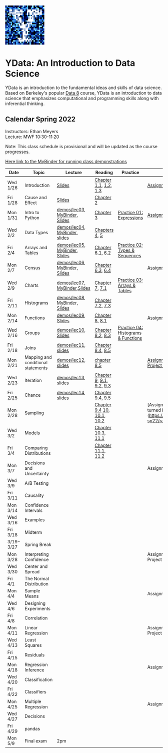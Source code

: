 <link rel="stylesheet" href="theme/css/main.css" />
<link rel="shortcut icon" type="image/x-icon" href="favicon.ico">

![noisy Y](./noiseY-150.png)


YData: An Introduction to Data Science
====

YData is an introduction to the fundamental ideas and skills of data science.
Based on Berkeley's popular [Data 8](http://data8.org) course, YData is an introduction to data science that emphasizes
computational and programming skills along with inferential thinking.


Calendar Spring 2022
---
Instructors: Ethan Meyers<br>
Lecture: MWF 10:30-11:20

Note: This class schedule is provisional and will be updated as the course progresses.

[Here link to the MyBinder for running class demonstrations](https://mybinder.org/v2/gh/YData123/sds123-sp22/HEAD?labpath=demos%2F)


 Date   |  Topic | Lecture | Reading | Practice | Assignment
----------- | ------------- | ------------ | ------------- | ----------- | -----------
Wed 1/26 |      Introduction	| [Slides](https://github.com/YData123/sds123-sp22/raw/main/lectures/ydata_slides_01.pdf) <!-- [demos/lec01](https://github.com/YData123/sds123-sp22/raw/main/demos/lec01.zip), [MyBinder](https://mybinder.org/v2/gh/YData123/sds123-sp22/main?filepath=%2Fdemos%2Flec01/%2Flec01.ipynb),  --> |  [Chapter 1.1](https://www.inferentialthinking.com/chapters/01/1/intro.html), [1.2](https://www.inferentialthinking.com/chapters/01/2/why-data-science.html), [1.3](https://www.inferentialthinking.com/chapters/01/3/Plotting_the_Classics.html) | | [Assignment 00](https://github.com/YData123/sds123-sp22/raw/main/hw/hw00.zip): Not due.
Fri 1/28 |      Cause and Effect | [Slides](https://github.com/YData123/sds123-sp22/raw/main/lectures/ydata_slides_02.pdf) | [Chapter 2](https://www.inferentialthinking.com/chapters/02/causality-and-experiments.html) |  |
Mon 1/31 | Intro to Python | [demos/lec03](https://github.com/YData123/sds123-sp22/raw/main/demos/lec03.zip), [MyBinder](https://mybinder.org/v2/gh/YData123/sds123-sp22/HEAD?labpath=demos%2Flec03), [Slides](https://github.com/YData123/sds123-sp22/raw/main/lectures/ydata_slides_03.pdf) | [Chapter 3](https://www.inferentialthinking.com/chapters/03/programming-in-python.html) |  [Practice 01: Expressions](https://github.com/YData123/sds123-sp22/raw/main/practice_exercises/practice01.zip) |<!-- [Assignment 00](https://github.com/YData123/sds123-sp22/raw/main/hw/hw00.zip) (Due Mon 2/8), [Assignment 00 pdf](https://github.com/YData123/sds123-sp22/raw/main/hw/hw00.pdf) --> [Assignment 01: due 2/6](https://github.com/YData123/sds123-sp22/raw/main/hw/hw01.zip) <!-- [Assignment 01 pdf](https://github.com/YData123/sds123-sp22/raw/main/hw/hw01.pdf) -->
Wed 2/2 | Data Types | [demos/lec04](https://github.com/YData123/sds123-sp22/raw/main/demos/lec04.zip), [MyBinder](https://mybinder.org/v2/gh/YData123/sds123-sp22/HEAD?labpath=demos%2Flec04), [slides](https://github.com/YData123/sds123-sp22/raw/main/lectures/ydata_slides_04.pdf) | [Chapters 4](https://www.inferentialthinking.com/chapters/04/Data_Types.html), [5](https://www.inferentialthinking.com/chapters/05/Sequences.html) |
Fri 2/4 | Arrays and Tables | [demos/lec05](https://github.com/YData123/sds123-sp22/raw/main/demos/lec05.zip), [MyBinder](https://mybinder.org/v2/gh/YData123/sds123-sp22/main?filepath=%2Fdemos%2Flec05%2Flec05.ipynb), [Slides](https://github.com/YData123/sds123-sp22/raw/main/lectures/ydata_slides_05.pdf) |  [Chapter 6.1](https://www.inferentialthinking.com/chapters/06/1/Sorting_Rows.html), [6.2](https://www.inferentialthinking.com/chapters/06/2/Selecting_Rows.html) |  [Practice 02: Types & Sequences](https://github.com/YData123/sds123-sp22/raw/main/practice_exercises/practice02.zip) |
Mon 2/7 | Census | [demos/lec06](https://github.com/YData123/sds123-sp22/raw/main/demos/lec06.zip), [MyBinder](https://mybinder.org/v2/gh/YData123/sds123-sp22/main?filepath=%2Fdemos%2Flec06%2Flec06.ipynb), [Slides](https://github.com/YData123/sds123-sp22/raw/main/lectures/ydata_slides_06.pdf)  | [Chapter 6.3](https://inferentialthinking.com/chapters/06/3/Example_Population_Trends.html), [6.4](https://inferentialthinking.com/chapters/06/4/Example_Sex_Ratios.html) | | [Assignment 02: due 2/13](https://github.com/YData123/sds123-sp22/raw/main/hw/hw02.zip) <!--, [Assignment 02 pdf](https://github.com/YData123/sds123-sp22/raw/main/hw/hw02.pdf) -->
Wed 2/9 | Charts | [demos/lec07](https://github.com/YData123/sds123-sp22/raw/main/demos/lec07.zip), [MyBinder](https://mybinder.org/v2/gh/YData123/sds123-sp22/HEAD?labpath=demos%2Flec07),[Slides](https://github.com/YData123/sds123-sp22/raw/main/lectures/ydata_slides_07.pdf) | [Chapter 7](https://inferentialthinking.com/chapters/07/Visualization.html), [7.1](https://inferentialthinking.com/chapters/07/1/Visualizing_Categorical_Distributions.html) | [Practice 03: Arrays & Tables](https://github.com/YData123/sds123-sp22/raw/main/practice_exercises/practice03.zip) |
Fri 2/11	| Histograms | [demos/lec08](https://github.com/YData123/sds123-sp22/raw/main/demos/lec08.zip), [MyBinder](https://mybinder.org/v2/gh/YData123/sds123-sp22/main?filepath=%2Fdemos%2Flec08%2Flec08.ipynb), [Slides](https://github.com/YData123/sds123-sp22/raw/main/lectures/ydata_slides_08.pdf) | [Chapter 7.2](https://inferentialthinking.com/chapters/07/2/Visualizing_Numerical_Distributions.html), [7.3](https://inferentialthinking.com/chapters/07/3/Overlaid_Graphs.html) |  |
Mon 2/14	| Functions | [demos/lec09](https://github.com/YData123/sds123-sp22/raw/main/demos/lec09.zip), [Slides](https://github.com/YData123/sds123-sp22/raw/main/lectures/ydata_slides_09.pdf) | [Chapter 8](https://www.inferentialthinking.com/chapters/08/Functions_and_Tables.html), [8.1](https://www.inferentialthinking.com/chapters/08/1/Applying_a_Function_to_a_Column.html)  | | [Assignment 03: due 2/20](https://github.com/YData123/sds123-sp22/raw/main/hw/hw03.zip)
Wed 2/16 | Groups | [demos/lec10](https://github.com/YData123/sds123-sp22/raw/main/demos/lec10.zip), [Slides](https://github.com/YData123/sds123-sp22/raw/main/lectures/ydata_slides_10.pdf) | [Chapter 8.2](https://www.inferentialthinking.com/chapters/08/2/Classifying_by_One_Variable.html), [8.3](https://www.inferentialthinking.com/chapters/08/3/Cross-Classifying_by_More_than_One_Variable.html) | [Practice 04: Histograms & Functions](https://github.com/YData123/sds123-sp22/raw/main/practice_exercises/practice04.zip) |
Fri 2/18 | Joins  | [demos/lec11](https://github.com/YData123/sds123-sp22/raw/main/demos/lec11.zip), [slides](https://github.com/YData123/sds123-sp22/raw/main/lectures/ydata_slides_11.pdf)  | [Chapter 8.4](https://www.inferentialthinking.com/chapters/08/4/Joining_Tables_by_Columns.html), [8.5](https://www.inferentialthinking.com/chapters/08/5/Bike_Sharing_in_the_Bay_Area.html) | |
Mon 2/21 | Mapping and conditional statements | [demos/lec12](https://github.com/YData123/sds123-sp22/raw/main/demos/lec12.zip), [slides](https://github.com/YData123/sds123-sp22/raw/main/lectures/ydata_slides_12.pdf) | [chapter 8.5](https://www.inferentialthinking.com/chapters/08/5/Bike_Sharing_in_the_Bay_Area.html) | |  [Assignment 04: due 2/27](https://github.com/YData123/sds123-sp22/raw/main/hw/hw04.zip) <br> [Project 1: due Friday 3/4](https://github.com/YData123/sds123-sp22/raw/main/projects/project1.zip)
Wed 2/23 | Iteration | [demos/lec13](https://github.com/YData123/sds123-sp22/raw/main/demos/lec13.zip), [slides](https://github.com/YData123/sds123-sp22/raw/main/lectures/ydata_slides_13.pdf) | [Chapter 9](https://www.inferentialthinking.com/chapters/09/Randomness.html), [9.1](https://www.inferentialthinking.com/chapters/09/1/Conditional_Statements.html), [9.2](https://www.inferentialthinking.com/chapters/09/2/Iteration.html), [9.3](https://www.inferentialthinking.com/chapters/09/3/Simulation.html) |
Fri 2/25 | Chance | [demos/lec14](https://github.com/YData123/sds123-sp22/raw/main/demos/lec14.zip), [slides](https://github.com/YData123/sds123-sp22/raw/main/lectures/ydata_slides_14.pdf) | [Chapter 9.4](https://www.inferentialthinking.com/chapters/09/4/Monty_Hall_Problem.html), [9.5](https://www.inferentialthinking.com/chapters/09/5/Finding_Probabilities.html) | |
Mon 2/28 | Sampling | <!-- [demos/lec15](https://github.com/YData123/sds123-sp/raw/main/demos/lec15.zip), [slides](https://github.com/YData123/sds123-sp22/raw/main/lectures/ydata_slides_15.pdf) --> | [Chapter 9.4](https://www.inferentialthinking.com/chapters/09/4/Monty_Hall_Problem.html) [10](https://www.inferentialthinking.com/chapters/10/Sampling_and_Empirical_Distributions.html), [10.1](https://www.inferentialthinking.com/chapters/10/1/Empirical_Distributions.html), [10.2](https://www.inferentialthinking.com/chapters/10/2/Sampling_from_a_Population.html) | |<!-- [Practice 04b: Table manipulation](https://github.com/YData123/sds123-sp22/raw/main/practice_exercises/practice04b.zip) -->  [Assignment 05: practice only, not turned in] (https://github.com/YData123/sds123-sp22/raw/main/hw/hw05.zip)  <!-- (https://github.com/YData123/sds123-sp22/raw/main/hw/hw05/hw05.pdf) [MyBinder](https://mybinder.org/v2/gh/YData123/sds123-sp22/main?filepath=%2Fhw%2Fhw05%2Fhw05.ipynb) <br> Project 1 checkpoint -->
Wed 3/2 | Models | <!--	[demos/lec16](https://github.com/YData123/sds123-sp22/raw/main/demos/lec16.zip), [MyBinder](https://mybinder.org/v2/gh/YData123/sds123-sp22/main?filepath=%2Fdemos%2Flec16%2Flec16.ipynb), [slides](https://github.com/YData123/sds123-sp22/raw/main/lectures/ydata_lecture_16.pdf) --> | [Chapter 10.3](https://www.inferentialthinking.com/chapters/10/3/Empirical_Distribution_of_a_Statistic.html), [11.1](https://www.inferentialthinking.com/chapters/11/1/Assessing_Models.html) | <!--  [Practice 05: Sampling](https://github.com/YData123/sds123-sp22/raw/main/practice_exercises/practice05.zip) --> |
Fri 3/4 | Comparing Distributions  | <!-- [demos/lec17](https://github.com/YData123/sds123-sp22/raw/main/demos/lec17.zip), [MyBinder](https://mybinder.org/v2/gh/YData123/sds123-sp22/main?filepath=%2Fdemos%2Flec17%2Flec17.ipynb), [slides](https://github.com/YData123/sds123-sp22/raw/main/lectures/ydata_lecture_17.pdf) --> | [Chapter 11.1](https://www.inferentialthinking.com/chapters/11/1/Assessing_Models.html), [11.2](https://www.inferentialthinking.com/chapters/11/2/Multiple_Categories.html) | |
Mon 3/7 | Decisions and Uncertainty | <!--	 [demos/lec18](https://github.com/YData123/sds123-sp22/raw/main/demos/lec18.zip), [MyBinder](https://mybinder.org/v2/gh/YData123/sds123-sp22/main?filepath=%2Fdemos%2Flec18%2Flec18.ipynb), [slides](https://github.com/YData123/sds123-sp22/raw/main/lectures/ydata_lecture_18.pdf)  --> | <!-- [11.3](https://www.inferentialthinking.com/chapters/11/3/Decisions_and_Uncertainty.html) --> | |  Assignment 06: due 4/13 <!-- (https://github.com/YData123/sds123-sp22/raw/main/hw/hw06.zip) (Due Thu 3/18) [Assignment 06 pdf](https://github.com/YData123/sds123-sp22/raw/main/hw/hw06/hw06.pdf) [MyBinder](https://mybinder.org/v2/gh/YData123/sds123-sp22/main?filepath=%2Fhw%2Fhw06%2Fhw06.ipynb) <br> Project 1 due -->
Wed 3/9 | A/B Testing | <!-- [demos/lec19](https://github.com/YData123/sds123-sp22/raw/main/demos/lec19.zip), [MyBinder](https://mybinder.org/v2/gh/YData123/sds123-sp22/main?filepath=%2Fdemos%2Flec19%2Flec19.ipynb), [slides](https://github.com/YData123/sds123-sp22/raw/main/lectures/ydata_lecture_19.pdf) --> | <!-- [12.1](https://www.inferentialthinking.com/chapters/12/1/AB_Testing.html), [12.2](https://www.inferentialthinking.com/chapters/12/2/Deflategate.html) --> | <!-- [Practice 06: Assessing Models](https://github.com/YData123/sds123-sp22/raw/main/practice_exercises/practice06.zip) --> |
Fri 3/11 |  Causality | <!--	[demos/lec20](https://github.com/YData123/sds123-sp22/raw/main/demos/lec20.zip), [MyBinder](https://mybinder.org/v2/gh/YData123/sds123-sp22/main?filepath=%2Fdemos%2Flec20%2Flec20.ipynb), [slides](https://github.com/YData123/sds123-sp22/raw/main/lectures/ydata_lecture_20.pdf) --> | <!-- [12.3](https://www.inferentialthinking.com/chapters/12/3/Causality.html) --> | |
Mon 3/14 | Confidence Intervals | <!--	 [demos/lec23](https://github.com/YData123/sds123-sp22/raw/main/demos/lec23.zip), [MyBinder](https://mybinder.org/v2/gh/YData123/sds123-sp22/main?filepath=%2Fdemos%2Flec23%2Flec23.ipynb), [slides](https://github.com/YData123/sds123-sp22/raw/main/lectures/ydata_lecture_23.pdf) --> | <!-- [13](https://www.inferentialthinking.com/chapters/13/Estimation.html), [13.1](https://www.inferentialthinking.com/chapters/13/1/Percentiles.html), [13.2](https://www.inferentialthinking.com/chapters/13/2/Bootstrap.html) --> | |
Wed 3/16 |  Examples | <!-- [slides](https://github.com/YData123/sds123-sp22/raw/main/lectures/ydata_lecture_22.pdf) --> | <!--  --> | <!-- Midterm Review <br>  [Practice midterm 2, solutions](https://github.com/YData123/sds123-sp22/raw/main/exams/ydata-practiceMidterm2-sp22_solutions.pdf) --> |
Fri 3/18 | Midterm | | |  | <!-- [Midterm sample solutions](https://github.com/YData123/sds123-sp22/raw/main/exams/ydata-midterm-sp22_soln.pdf) -->
3/19-3/27 | Spring Break | | |
Mon 3/28 |    Interpreting Confidence |  <!-- [demos/lec24](https://github.com/YData123/sds123-sp22/raw/main/demos/lec24.zip), [MyBinder](https://mybinder.org/v2/gh/YData123/sds123-sp22/main?filepath=%2Fdemos%2Flec24%2Flec24.ipynb), [slides](https://github.com/YData123/sds123-sp22/raw/main/lectures/ydata_lecture_24.pdf)--> | <!-- [13.3](https://www.inferentialthinking.com/chapters/13/3/Confidence_Intervals.html), [13.4](https://www.inferentialthinking.com/chapters/13/4/Using_Confidence_Intervals.html) --> | | <!-- [Practice 07: Bootstrap](https://github.com/YData123/sds123-sp22/raw/main/practice_exercises/practice07.zip) --> <!-- (https://github.com/YData123/sds123-sp22/raw/main/hw/hw07.zip) (Due Thu 4/1), --> Assignment 07: due 4/3 <!-- (https://github.com/YData123/sds123-sp22/raw/main/hw/hw07/hw07.pdf) [MyBinder](https://mybinder.org/v2/gh/YData123/sds123-sp22/main?filepath=%2Fhw%2Fhw07%2Fhw07.ipynb) <br> [Practice midterm](https://github.com/YData123/sds123-sp22/raw/main/exams/ydata-midterm-sp19.pdf) [(sample solutions)](https://github.com/YData123/sds123-sp22/raw/main/exams/ydata-midterm-sp19_solutions.pdf) <br> [Study sheet](https://github.com/YData123/sds123-sp22/raw/main/exams/ydata-sp20-midterm-guide.pdf) --> <br> Project 2: due Friday 4/8<!-- (https://github.com/YData123/sds123-sp22/raw/main/projects/project2.zip) (Checkpoint Fri 4/9; Due Fri 4/16) [MyBinder](https://mybinder.org/v2/gh/YData123/sds123-sp22/main?filepath=%2Fprojects%2Fproject2%2Fproject2.ipynb), [Project 2 pdf](https://github.com/YData123/sds123-sp22/raw/main/projects/project2/project2.pdf) -->
Wed 3/30 | Center and Spread  | <!--	 [demos/lec25](https://github.com/YData123/sds123-sp22/raw/main/demos/lec25.zip), [MyBinder](https://mybinder.org/v2/gh/YData123/sds123-sp22/main?filepath=%2Fdemos%2Flec25%2Flec25.ipynb), [slides](https://github.com/YData123/sds123-sp22/raw/main/lectures/ydata_lecture_25.pdf)--> | <!-- [14](https://www.inferentialthinking.com/chapters/14/Why_the_Mean_Matters.html), [14.1](https://www.inferentialthinking.com/chapters/14/1/Properties_of_the_Mean.html), [14.2](https://www.inferentialthinking.com/chapters/14/2/Variability.html) --> | |
Fri 4/1 | The Normal Distribution | <!--	 [demos/lec26](https://github.com/YData123/sds123-sp22/raw/main/demos/lec26.zip), [MyBinder](https://mybinder.org/v2/gh/YData123/sds123-sp22/main?filepath=%2Fdemos%2Flec26%2Flec26.ipynb), [slides](https://github.com/YData123/sds123-sp22/raw/main/lectures/ydata_lecture_26.pdf)--> | <!-- [14.3](https://www.inferentialthinking.com/chapters/14/3/SD_and_the_Normal_Curve.html), [14.4](https://www.inferentialthinking.com/chapters/14/4/Central_Limit_Theorem.html) --> | |
Mon 4/4 |  Sample Means | <!-- [demos/lec27](https://github.com/YData123/sds123-sp22/raw/main/demos/lec27.zip), [MyBinder](https://mybinder.org/v2/gh/YData123/sds123-sp22/main?filepath=%2Fdemos%2Flec27%2Flec27.ipynb), [slides](https://github.com/YData123/sds123-sp22/raw/main/lectures/ydata_lecture_27.pdf) --> | <!-- [14.5](https://www.inferentialthinking.com/chapters/14/5/Variability_of_the_Sample_Mean.html) --> | | Assignment 08: due 4/10 <!--(https://github.com/YData123/sds123-sp22/raw/main/hw/hw08.zip) (Due Mon 4/12) [Assignment 08 pdf](https://github.com/YData123/sds123-sp22/raw/main/hw/hw08/hw08.pdf) [MyBinder](https://mybinder.org/v2/gh/YData123/sds123-sp22/main?filepath=%2Fhw%2Fhw08%2Fhw08.ipynb) -->
Wed 4/6 |  Designing Experiments | <!--	[demos/lec28](https://github.com/YData123/sds123-sp22/raw/main/demos/lec28.zip), [MyBinder](https://mybinder.org/v2/gh/YData123/sds123-sp22/main?filepath=%2Fdemos%2Flec28%2Flec28.ipynb), [slides](https://github.com/YData123/sds123-sp22/raw/main/lectures/ydata_lecture_28.pdf) --> | <!-- [14.6](https://www.inferentialthinking.com/chapters/14/6/Choosing_a_Sample_Size.html) --> | |
Fri 4/8 | Correlation | <!--	[demos/lec29](https://github.com/YData123/sds123-sp22/raw/main/demos/lec29.zip), [MyBinder](https://mybinder.org/v2/gh/YData123/sds123-sp22/main?filepath=%2Fdemos%2Flec29%2Flec29.ipynb), [slides](https://github.com/YData123/sds123-sp22/raw/main/lectures/ydata_lecture_29.pdf) --> | <!-- [15](https://www.inferentialthinking.com/chapters/15/Prediction.html), [15.1](https://www.inferentialthinking.com/chapters/15/1/Correlation.html) --> | |
Mon 4/11 |  Linear Regression | <!--	[demos/lec30](https://github.com/YData123/sds123-sp22/raw/main/demos/lec30.zip), [MyBinder](https://mybinder.org/v2/gh/YData123/sds123-sp22/main?filepath=%2Fdemos%2Flec30%2Flec30.ipynb), [slides](https://github.com/YData123/sds123-sp22/raw/main/lectures/ydata_lecture_30.pdf) --> | <!-- [15.2](https://www.inferentialthinking.com/chapters/15/2/Regression_Line.html) --> | | <!-- [Practice 08: Correlation](https://github.com/YData123/sds123-sp22/raw/main/practice_exercises/practice08.zip) --> Assignment 09: due 4/17 <!-- (https://github.com/YData123/sds123-sp22/raw/main/hw/hw09.zip) (Due Thu 4/15) [Assignment 09 pdf](https://github.com/YData123/sds123-sp22/raw/main/hw/hw09/hw09.pdf) [MyBinder](https://mybinder.org/v2/gh/YData123/sds123-sp22/main?filepath=%2Fhw%2Fhw09%2Fhw09.ipynb) <br> Project 2 checkpoint --><br> Project 3: due Friday 4/22 <!--(https://github.com/YData123/sds123-sp22/raw/main/projects/project3/project3.pdf) -->
Wed 4/13 | Least Squares | <!--	 [demos/lec31](https://github.com/YData123/sds123-sp22/raw/main/demos/lec31.zip), [MyBinder](https://mybinder.org/v2/gh/YData123/sds123-sp22/main?filepath=%2Fdemos%2Flec31%2Flec31.ipynb), [slides](https://github.com/YData123/sds123-sp22/raw/main/lectures/ydata_lecture_31.pdf) --> | <!-- [15.3](https://www.inferentialthinking.com/chapters/15/3/Method_of_Least_Squares.html), [15.4](https://www.inferentialthinking.com/chapters/15/4/Least_Squares_Regression.html) /main?filepath=%2Fprojects%2Fproject3%2Fproject3.ipynb) <br>  --> |
Fri 4/15 | Residuals | <!--	[demos/lec32](https://github.com/YData123/sds123-sp22/raw/main/demos/lec32.zip), [MyBinder](https://mybinder.org/v2/gh/YData123/sds123-sp22/main?filepath=%2Fdemos%2Flec32%2Flec32.ipynb), [slides](https://github.com/YData123/sds123-sp22/raw/main/lectures/ydata_lecture_32.pdf) --> | <!-- [15.5](https://www.inferentialthinking.com/chapters/15/5/Visual_Diagnostics.html), [15.6](https://www.inferentialthinking.com/chapters/15/6/Numerical_Diagnostics.html) --> | |
Mon 4/18 |  Regression Inference | <!--	[demos/lec33](https://github.com/YData123/sds123-sp22/raw/main/demos/lec33.zip), [MyBinder](https://mybinder.org/v2/gh/YData123/sds123-sp22/main?filepath=%2Fdemos%2Flec33%2Flec33.ipynb), [slides](https://github.com/YData123/sds123-sp22/raw/main/lectures/ydata_lecture_33.pdf) --> | <!-- [Chapter 16](https://www.inferentialthinking.com/chapters/16/Inference_for_Regression.html) -->  | | <!-- [Practice 09: Regression](https://github.com/YData123/sds123-sp22/raw/main/practice_exercises/practice09.zip) -->  Assignment 10: due 4/24 <!-- (https://github.com/YData123/sds123-sp22/raw/main/hw/hw10.zip) (Due Thu 4/22) [Assignment 10 pdf](https://github.com/YData123/sds123-sp22/raw/main/hw/hw10/hw10.pdf) [MyBinder](https://mybinder.org/v2/gh/YData123/sds123-sp22/main?filepath=%2Fhw%2Fhw10%2Fhw10.ipynb) <br> Project 2 due <br> [Project 3: Classifying Movies](https://github.com/YData123/sds123-sp22/raw/main/projects/project3.zip) (Checkpoint 4/26; Due Fri 4/30) [MyBinder](https://mybinder.org/v2/gh/YData123/sds123-sp22 -->
Wed 4/20 |  Classification | <!--	[demos/lec34](https://github.com/YData123/sds123-sp22/raw/main/demos/lec34.zip), [MyBinder](https://mybinder.org/v2/gh/YData123/sds123-sp22/main?filepath=%2Fdemos%2Flec34%2Flec34.ipynb), [slides](https://github.com/YData123/sds123-sp22/raw/main/lectures/ydata_lecture_34.pdf)--> | <!-- [17](https://www.inferentialthinking.com/chapters/17/Classification.html), [17.1](https://www.inferentialthinking.com/chapters/17/1/Nearest_Neighbors.html), [17.2](https://www.inferentialthinking.com/chapters/17/2/Training_and_Testing.html), [17.3](https://www.inferentialthinking.com/chapters/17/3/Rows_of_Tables.html) --> | |
Fri 4/22 | Classifiers | <!--	[demos/lec35](https://github.com/YData123/sds123-sp22/raw/main/demos/lec35.zip), [MyBinder](https://mybinder.org/v2/gh/YData123/sds123-sp22/main?filepath=%2Fdemos%2Flec35%2Flec35.ipynb), [slides](https://github.com/YData123/sds123-sp22/raw/main/lectures/ydata_lecture_35.pdf) --> | <!-- [17.4](https://www.inferentialthinking.com/chapters/17/4/Implementing_the_Classifier.html) --> | |
Mon 4/25 | Multiple Regression | <!-- [demos/lec36](https://github.com/YData123/sds123-sp22/raw/main/demos/lec36.zip), [MyBinder](https://mybinder.org/v2/gh/YData123/sds123-sp22/main?filepath=%2Fdemos%2Flec36%2Flec36.ipynb), [slides](https://github.com/YData123/sds123-sp22/raw/main/lectures/ydata_lecture_36.pdf) --> | <!-- [17.6](https://www.inferentialthinking.com/chapters/17/6/Multiple_Regression.html) --> | | <!-- Project 3 due<br> -->  Assignment 11: due 5/1 <!-- (https://github.com/YData123/sds123-sp22/raw/main/hw/hw11.zip) (Due Thu 5/6)  [Assignment 11 pdf](https://github.com/YData123/sds123-sp22/raw/main/hw/hw11/hw11.pdf) <br> [MyBinder](https://mybinder.org/v2/gh/YData123/sds123-sp22/main?filepath=%2Fhw%2Fhw11%2Fhw11.ipynb) <br> Project 3 checkpoint -->
Wed 4/27 | Decisions  | <!-- [demos/lec37](https://github.com/YData123/sds123-sp22/raw/main/demos/lec37.zip), [MyBinder](https://mybinder.org/v2/gh/YData123/sds123-sp22/main?filepath=%2Fdemos%2Flec37%2Flec37.ipynb), [slides](https://github.com/YData123/sds123-sp22/raw/main/lectures/ydata_lecture_37.pdf)  --> | <!-- [Chapter 18](https://www.inferentialthinking.com/chapters/18/Updating_Predictions.html) --> | |
Fri 4/29 | pandas  | <!--	[demos/lec38](https://github.com/YData123/sds123-sp22/raw/main/demos/lec38.zip), [MyBinder](https://mybinder.org/v2/gh/YData123/sds123-sp22/main?filepath=%2Fdemos%2Flec38%2Flec38.ipynb) --> | <!--  --> | <!-- Assignment 11 due 5/6 --> |
Mon 5/9 | Final exam  | 2pm  | <!--  --> | <!-- Assignment 11 due 5/6 --> |



<!-- Fri 5/7 |  Review |  [slides](https://github.com/YData123/sds123-sp22/raw/main/lectures/ydata_lecture_39_review.pdf) |  | [Practice final exam](https://github.com/YData123/sds123-sp22/raw/main/exams/final/ydata-sp19-final.pdf), [Practice final exam solutions](https://github.com/YData123/sds123-sp22/raw/main/exams/final/ydata-sp19-final-soln.pdf) <br> [final study sheet](https://github.com/YData123/sds123-sp22/raw/main/exams/final/ydata-final-cheat-sheet.pdf)

Thanks for a great semester!
-->
